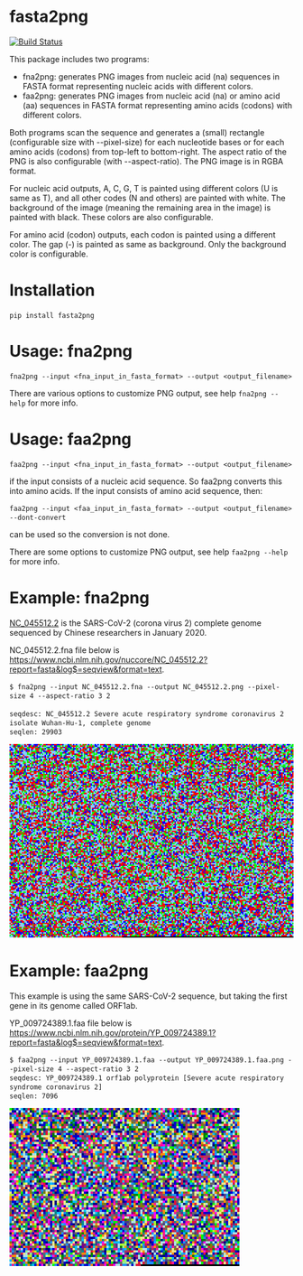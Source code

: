 
# fasta2png

[![Build Status](https://travis-ci.com/metebalci/fasta2png.svg?branch=master)](https://travis-ci.com/metebalci/fasta2png)

This package includes two programs:

- fna2png: generates PNG images from nucleic acid (na) sequences in FASTA format representing nucleic acids with different colors.
- faa2png: generates PNG images from nucleic acid (na) or amino acid (aa) sequences in FASTA format representing amino acids (codons) with different colors.

Both programs scan the sequence and generates a (small) rectangle (configurable size with --pixel-size) for each nucleotide bases or for each amino acids (codons) from top-left to bottom-right. The aspect ratio of the PNG is also configurable (with --aspect-ratio). The PNG image is in RGBA format.

For nucleic acid outputs, A, C, G, T is painted using different colors (U is same as T), and all other codes (N and others) are painted with white. The background of the image (meaning the remaining area in the image) is painted with black. These colors are also configurable.

For amino acid (codon) outputs, each codon is painted using a different color. The gap (-) is painted as same as background. Only the background color is configurable.

# Installation

```
pip install fasta2png
```

# Usage: fna2png

```
fna2png --input <fna_input_in_fasta_format> --output <output_filename>
```

There are various options to customize PNG output, see help `fna2png --help` for more info.

# Usage: faa2png

```
faa2png --input <fna_input_in_fasta_format> --output <output_filename>
```

if the input consists of a nucleic acid sequence. So faa2png converts this into amino acids. If the input consists of amino acid sequence, then:

```
faa2png --input <faa_input_in_fasta_format> --output <output_filename> --dont-convert
```

can be used so the conversion is not done.

There are some options to customize PNG output, see help `faa2png --help` for more info.

# Example: fna2png

[NC_045512.2](https://www.ncbi.nlm.nih.gov/nuccore/NC_045512) is the SARS-CoV-2 (corona virus 2) complete genome sequenced by Chinese researchers in January 2020.

NC_045512.2.fna file below is https://www.ncbi.nlm.nih.gov/nuccore/NC_045512.2?report=fasta&log$=seqview&format=text.

```
$ fna2png --input NC_045512.2.fna --output NC_045512.2.png --pixel-size 4 --aspect-ratio 3 2

seqdesc: NC_045512.2 Severe acute respiratory syndrome coronavirus 2 isolate Wuhan-Hu-1, complete genome
seqlen: 29903
```

![NC_045512.2.fna.png](NC_045512.2.fna.png)

# Example: faa2png

This example is using the same SARS-CoV-2 sequence, but taking the first gene in its genome called ORF1ab.

YP_009724389.1.faa file below is https://www.ncbi.nlm.nih.gov/protein/YP_009724389.1?report=fasta&log$=seqview&format=text.

```
$ faa2png --input YP_009724389.1.faa --output YP_009724389.1.faa.png --pixel-size 4 --aspect-ratio 3 2
seqdesc: YP_009724389.1 orf1ab polyprotein [Severe acute respiratory syndrome coronavirus 2]
seqlen: 7096
```

![YP_009724389.1.faa.png](YP_009724389.1.faa.png)
